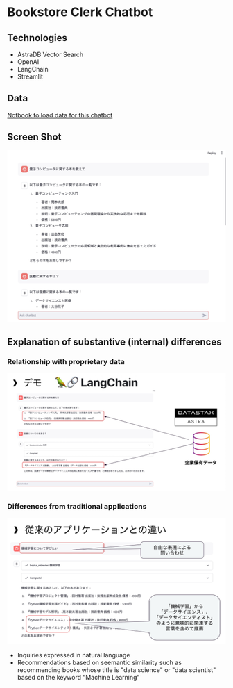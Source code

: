 # Bookstore Clerk Chatbot

## Technologies
- AstraDB Vector Search
- OpenAI
- LangChain
- Streamlit

## Data

[Notbook to load data for this chatbot](../langchain_astradb_openai_cassio.ipynb)

## Screen Shot
![ChatBot Screen](./img/chatbot_screen.jpg)

## Explanation of substantive (internal) differences

### Relationship with proprietary data
![Relationship with proprietary data](./img/relationship_with_proprietary_data.jpg)

### Differences from traditional applications
![Differences_from_traditional_applications](./img/differences_from_traditional_applications.jpg)

 - Inquiries expressed in natural language
 - Recommendations based on seemantic similarity such as recommending books whose title is "data science" or "data scientist" based on the keyword “Machine Learning”
